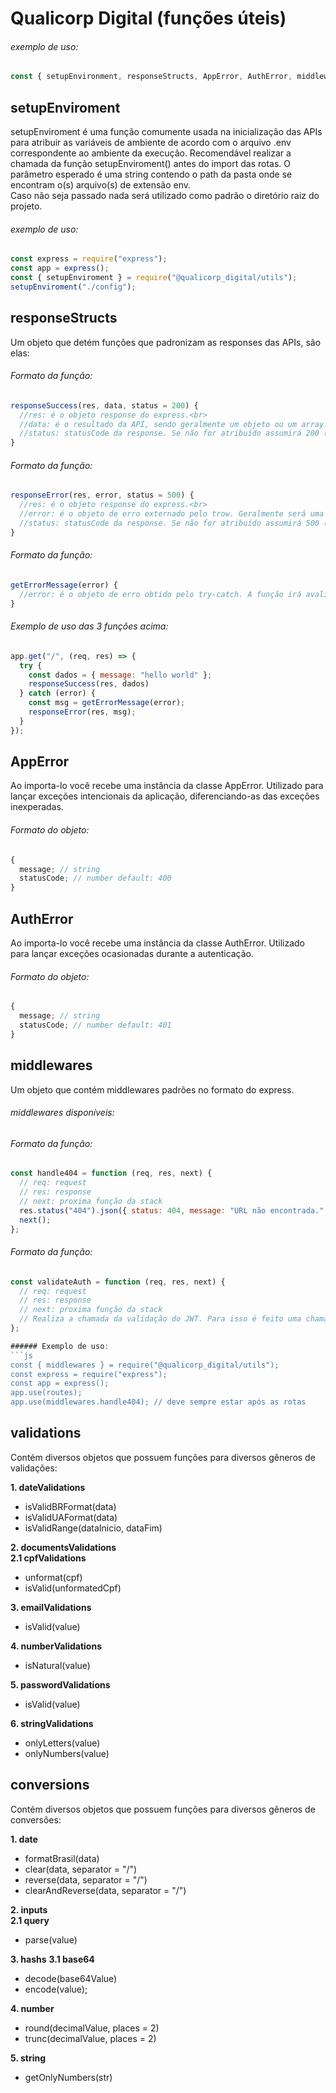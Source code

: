 # Qualicorp Digital (funções úteis)

###### exemplo de uso:
```js
const { setupEnvironment, responseStructs, AppError, AuthError, middlewares, validations, conversions } = require("@qualicorp_digital/utils");
```
## setupEnviroment
setupEnviroment é uma função comumente usada na inicialização das APIs para atribuir as variáveis de ambiente de acordo com o arquivo .env correspondente ao ambiente da execução.
Recomendável realizar a chamada da função setupEnviroment() antes do import das rotas.
O parâmetro esperado é uma string contendo o path da pasta onde se encontram o(s) arquivo(s) de extensão env. <br>
Caso não seja passado nada será utilizado como padrão o diretório raiz do projeto.

###### exemplo de uso:
```js
const express = require("express");
const app = express();
const { setupEnviroment } = require("@qualicorp_digital/utils");
setupEnviroment("./config");
```

## responseStructs
Um objeto que detém funções que padronizam as responses das APIs, são elas:

###### Formato da função:
```js
responseSuccess(res, data, status = 200) {
  //res: é o objeto response do express.<br>
  //data: é o resultado da API, sendo geralmente um objeto ou um array.<br>
  //status: statusCode da response. Se não for atribuído assumirá 200 (sucesso).<br>
}
```

###### Formato da função:
```js
responseError(res, error, status = 500) {
  //res: é o objeto response do express.<br>
  //error: é o objeto de erro externado pelo trow. Geralmente será uma string com o erro ou um objeto //contendo a propriedade message.<br>
  //status: statusCode da response. Se não for atribuído assumirá 500 (erro interno).<br>
}
```

###### Formato da função:
```js
getErrorMessage(error) {
  //error: é o objeto de erro obtido pelo try-catch. A função irá avaliar o objeto e retornará a mensagem da melhor forma para o client requisitante.
}
```

###### Exemplo de uso das 3 funções acima:
```js
app.get("/", (req, res) => {
  try {
    const dados = { message: "hello world" };
    responseSuccess(res, dados)
  } catch (error) {
    const msg = getErrorMessage(error);
    responseError(res, msg);
  }  
});
```

## AppError
Ao importa-lo você recebe uma instância da classe AppError. Utilizado para lançar exceções intencionais da aplicação, diferenciando-as das exceções inexperadas.

###### Formato do objeto:
```js
{
  message; // string
  statusCode; // number default: 400
}
```

## AuthError
Ao importa-lo você recebe uma instância da classe AuthError. Utilizado para lançar exceções ocasionadas durante a autenticação.

###### Formato do objeto:
```js
{
  message; // string
  statusCode; // number default: 401
}
```

## middlewares
Um objeto que contém middlewares padrões no formato do express.

###### middlewares disponíveis:

###### Formato da função:
```js
const handle404 = function (req, res, next) {
  // req: request
  // res: response
  // next: proxima função da stack
  res.status("404").json({ status: 404, message: "URL não encontrada." });
  next();
};
```

###### Formato da função:
```js
const validateAuth = function (req, res, next) {
  // req: request
  // res: response
  // next: proxima função da stack
  // Realiza a chamada da validação do JWT. Para isso é feito uma chamada http na API de acesso.
};

###### Exemplo de uso:
```js
const { middlewares } = require("@qualicorp_digital/utils");
const express = require("express");
const app = express();
app.use(routes);
app.use(middlewares.handle404); // deve sempre estar após as rotas
```

## validations
Contém diversos objetos que possuem funções para diversos gêneros de validações:<br>

**1. dateValidations**
- isValidBRFormat(data) 
- isValidUAFormat(data) 
- isValidRange(dataInicio, dataFim)

**2. documentsValidations**<br>
**2.1 cpfValidations**
- unformat(cpf)
- isValid(unformatedCpf)

**3. emailValidations**
- isValid(value)

**4. numberValidations**
- isNatural(value)

**5. passwordValidations**
- isValid(value)

**6. stringValidations**
- onlyLetters(value)
- onlyNumbers(value)

## conversions
Contém diversos objetos que possuem funções para diversos gêneros de conversões:<br>

**1. date**
- formatBrasil(data)
- clear(data, separator = "/")
- reverse(data, separator = "/")
- clearAndReverse(data, separator = "/")

**2. inputs**<br>
**2.1 query**
- parse(value)

**3. hashs**
**3.1 base64**
- decode(base64Value)
- encode(value);

**4. number**
- round(decimalValue, places = 2)
- trunc(decimalValue, places = 2)

**5. string**
- getOnlyNumbers(str)
